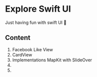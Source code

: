 #  Explore Swift UI

Just having fun with swift UI  🙂

## Content

1. Facebook Like View
1. CardView
1. Implementations MapKit with SlideOver
1.
1.



